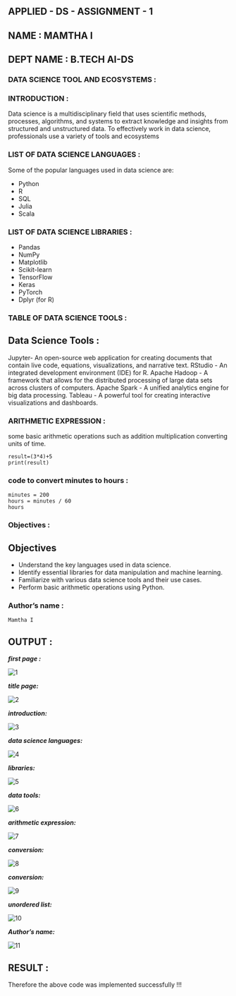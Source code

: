 ## APPLIED - DS - ASSIGNMENT - 1
## NAME : MAMTHA I
## DEPT  NAME : B.TECH AI-DS

### DATA SCIENCE TOOL AND ECOSYSTEMS :

### INTRODUCTION :
Data science is a multidisciplinary field that uses scientific methods, processes, algorithms, and systems to extract knowledge and insights from structured and unstructured data. To effectively work in data science, professionals use a variety of tools and ecosystems

### LIST OF DATA SCIENCE LANGUAGES :

Some of the popular languages used in data science are:
- Python
- R
- SQL
- Julia
- Scala

### LIST OF DATA SCIENCE LIBRARIES :

-  Pandas
- NumPy
- Matplotlib
- Scikit-learn
- TensorFlow
- Keras
- PyTorch
- Dplyr (for R)

### TABLE OF DATA SCIENCE TOOLS :

## Data Science Tools :

Jupyter- An open-source web application for creating documents that contain live code, equations, visualizations, and narrative text.
RStudio - An integrated development environment (IDE) for R.
Apache Hadoop - A framework that allows for the distributed processing of large data sets across clusters of computers.
Apache Spark - A unified analytics engine for big data processing.
Tableau - A powerful tool for creating interactive visualizations and dashboards.

### ARITHMETIC EXPRESSION :

some basic arithmetic operations such as 
addition
multiplication
converting units of time.

```
result=(3*4)+5
print(result)

```
### code to convert minutes to hours :

```
minutes = 200
hours = minutes / 60
hours
```
### Objectives :

## Objectives
- Understand the key languages used in data science.
- Identify essential libraries for data manipulation and machine learning.
- Familiarize with various data science tools and their use cases.
- Perform basic arithmetic operations using Python.

### Author’s name :
```
Mamtha I

```
## OUTPUT :

***first page :***

![1](https://github.com/user-attachments/assets/8cfa9f85-4751-4138-b628-baf25ece8ffb)

***title page:***

![2](https://github.com/user-attachments/assets/3220bd9b-3cb0-4676-bcd9-094e69d65e56)

***introduction:***

![3](https://github.com/user-attachments/assets/17df0d6a-996b-4aa3-8da9-1fc56fbfe618)

***data science languages:***

![4](https://github.com/user-attachments/assets/1ce1f905-f049-4435-bc3c-b097cbe24aeb)

***libraries:***

![5](https://github.com/user-attachments/assets/96e782e5-67ae-4433-9bfd-e8babbfe9448)

***data tools:***

![6](https://github.com/user-attachments/assets/75d3cf82-8554-4a54-bf02-b0d0f1e9fe22)

***arithmetic expression:***

![7](https://github.com/user-attachments/assets/28232300-a222-42b6-8631-95c2a503e8fe)

***conversion:***

![8](https://github.com/user-attachments/assets/3c37dd82-db6b-457d-aefb-7057e9a1f854)

***conversion:***

![9](https://github.com/user-attachments/assets/bd0078dd-188e-4240-af9a-d4427a50a938)

***unordered list:***

![10](https://github.com/user-attachments/assets/97602718-8d3f-4196-aeaf-3d863a52feb5)

***Author’s name:***

![11](https://github.com/user-attachments/assets/c60d1c17-a0b7-438e-a5fd-a466aed6bab6)

## RESULT :
Therefore  the above code was implemented successfully !!!
